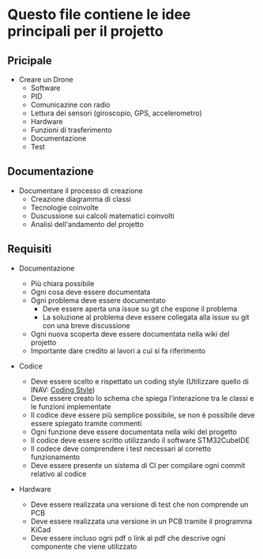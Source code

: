 # Questo file contiene le idee principali per il projetto

## Pricipale
- Creare un Drone 
  - Software
  - PID
  - Comunicazine con radio
  - Lettura dei sensori (giroscopio, GPS, accelerometro)
  - Hardware
  - Funzioni di trasferimento
  - Documentazione
  - Test

## Documentazione
- Documentare il processo di creazione
  - Creazione diagramma di classi
  - Tecnologie coinvolte
  - Duscussione sui calcoli matematici coinvolti
  - Analisi dell'andamento del projetto

## Requisiti
- Documentazione
  - Più chiara possibile
  - Ogni cosa deve essere documentata
  - Ogni problema deve essere documentato
    - Deve essere aperta una issue su git che espone il problema
    - La soluzione al problema deve essere collegata alla issue su git con una breve discussione 
  - Ogni nuova scoperta deve essere documentata nella wiki del projetto
  - Importante dare credito ai lavori a cui si fa riferimento 

- Codice 
  - Deve essere scelto e rispettato un coding style (Utilizzare quello di INAV: [Coding Style](https://github.com/multiwii/baseflight/wiki/CodingStyle))
  - Deve essere creato lo schema che spiega l'interazione tra le classi e le funzioni implementate
  - Il codice deve essere più semplice possibile, se non è possibile deve essere spiegato tramite commenti
  - Ogni funzione deve essere documentata nella wiki del progetto
  - Il codice deve essere scritto utilizzando il software STM32CubeIDE 
  - Il codece deve comprendere i test necessari al corretto funzionamento 
  - Deve essere presente un sistema di CI per compilare ogni commit relativo al codice 
   
- Hardware
  - Deve essere realizzata una versione di test che non comprende un PCB
  - Deve essere realizzata una versione in un PCB tramite il programma KiCad 
  - Deve essere incluso ogni pdf o link al pdf che descrive ogni componente che viene utilizzato 